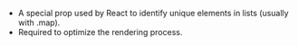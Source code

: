 - A special prop used by React to identify unique elements in lists (usually with .map).
- Required to optimize the rendering process.
